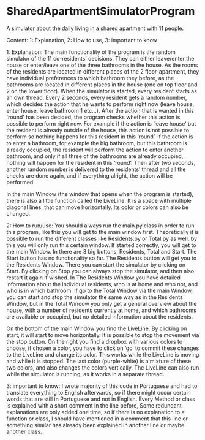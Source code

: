 # SharedApartmentSimulatorProgram
A simulator about the daily living in a shared apartment with 11 people.

Content: 1: Explanation, 2: How to use, 3: important to know


1: Explanation: The main functionality of the program is the random simulator of the 11 co-residents’ decisions. They can either leave/enter the house or enter/leave one of the three bathrooms in the house. As the rooms of the residents are located in different places of the 2 floor-apartment, they have individual preferences to which bathroom they before, as the bathrooms are located in different places in the house (one on top floor and 2 on the lower floor). When the simulator is started, every resident starts as an own thread. Every 2 seconds, every resident gets a random number, which decides the action that he wants to perform right now (leave house, enter house, leave bathroom 1 etc...). After the action that is wanted in this 'round' has been decided, the program checks whether this action is possible to perform right now. For example if the action is ‘leave house’ but the resident is already outside of the house, this action is not possible to perform so nothing happens for this resident in this ‘round’. If the action is to enter a bathroom, for example the big bathroom, but this bathroom is already occupied, the resident will perform the action to enter another bathroom, and only if all three of the bathrooms are already occupied, nothing will happen for the resident in this ‘round’. 
Then after two seconds, another random number is delivered to the residents’ thread and all the checks are done again, and if everything alright, the action will be performed.

In the main Window (the window that opens when the program is started), there is also a little function called the LiveLine. It is a space with multiple diagonal lines, that can move horizontally. Its color or colors can also be changed. 

2: How to run/use: You should always run the main.py class in order to run this program, like this you will get to the main window first. Theoretically it is possible to run the different classes like Residents.py or Total.py as well, by this you will only run this certain window. 
If started correctly, you will get to the main Window. In there are 3 big buttons, Residents, Total and Start. The Start button has no functionality so far. The Residents button will get you to the Residents Window. There you can start the simulator by clicking on Start. By clicking on Stop you can always stop the simulator, and then also restart it again if wished. In The Residents Window you have detailed information about the individual residents, who is at home and who not, and who is in which bathroom. If go to the Total Window via the main Window, you can start and stop the simulator the same way as in the Residents Window, but in the Total Window you only get a general overview about the house, with a number of residents currently at home, and which bathrooms are available or occupied, but no detailed information about the residents. 

On the bottom of the main Window you find the LiveLine. By clicking on start, it will start to move horizontally. It is possible to stop the movement via the stop button. On the right you find a dropbox with various colors to choose, if chosen a color, you have to click on ‘go’ to commit these changes to the LiveLine and change its color. This works while the LiveLine is moving and while it is stopped. The last color (purple-white) is a mixture of these two colors, and also changes the colors vertically. The LiveLine can also run while the simulator is running, as it works in a separate thread. 

3: important to know:
I wrote majority of this code in Portuguese and had to translate everything to English afterwards, so if there might occur certain words that are still in Portuguese and not in English. 
Every Method or class is explained with a short comment in the line before, Some redundant explanations are only added one time, so if there is no explanation to a function or class, I should have mentioned in a comment that this line or something similar has already been explained in another line or maybe another class. 
